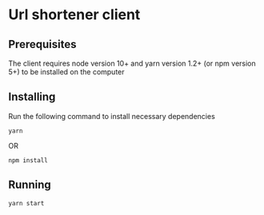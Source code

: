 # Url shortener client

## Prerequisites

The client requires node version 10+ and yarn version 1.2+ (or npm version 5+) to be installed on the computer

## Installing

Run the following command to install necessary dependencies

`yarn`

OR

`npm install`

## Running

`yarn start`
